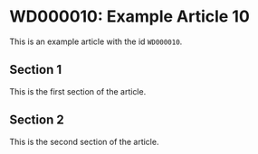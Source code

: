 # WD000010: Example Article 10

This is an example article with the id `WD000010`.

## Section 1

This is the first section of the article.

## Section 2

This is the second section of the article.
